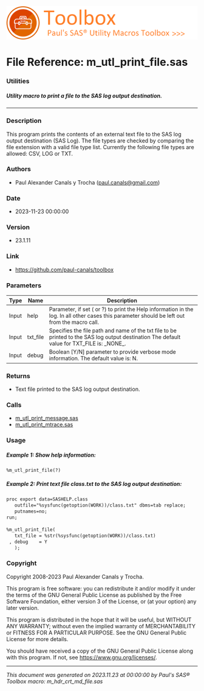 [![../../misc/images/doc_header.png](../../misc/images/doc_header.png)](#)
# 
# File Reference: m_utl_print_file.sas

### Utilities

##### Utility macro to print a file to the SAS log output destination.

***

### Description
This program prints the contents of an external text file to the SAS log output destination (SAS Log). The file types are checked by comparing the file extension with a valid file type list. Currently the following file types are allowed: CSV, LOG or TXT.



### Authors
* Paul Alexander Canals y Trocha (paul.canals@gmail.com)

### Date
* 2023-11-23 00:00:00

### Version
* 23.1.11

### Link
* https://github.com/paul-canals/toolbox

### Parameters
| Type | Name | Description |
| ---- | ---- | ----------- |
| Input | help | Parameter, if set ( or ?) to print the Help information in the log. In all other cases this parameter should be left out from the macro call. |
| Input | txt_file | Specifies the file path and name of the txt file to be printed to the SAS log output destination The default value for TXT_FILE is: \_NONE\_. |
| Input | debug | Boolean [Y/N] parameter to provide verbose mode information. The default value is: N. |

### Returns
* Text file printed to the SAS log output destination.

### Calls
* [m_utl_print_message.sas](m_utl_print_message.md)
* [m_utl_print_mtrace.sas](m_utl_print_mtrace.md)

### Usage

##### Example 1: Show help information:
```sas
%m_utl_print_file(?)
```

##### Example 2: Print text file class.txt to the SAS log output destination:
```sas
proc export data=SASHELP.class
   outfile="%sysfunc(getoption(WORK))/class.txt" dbms=tab replace;
   putnames=no;
run;

%m_utl_print_file(
   txt_file = %str(%sysfunc(getoption(WORK))/class.txt)
 , debug    = Y
   );

```

### Copyright
Copyright 2008-2023 Paul Alexander Canals y Trocha. 
 
This program is free software: you can redistribute it and/or modify 
it under the terms of the GNU General Public License as published by 
the Free Software Foundation, either version 3 of the License, or 
(at your option) any later version. 
 
This program is distributed in the hope that it will be useful, 
but WITHOUT ANY WARRANTY; without even the implied warranty of 
MERCHANTABILITY or FITNESS FOR A PARTICULAR PURPOSE. See the 
GNU General Public License for more details. 
 
You should have received a copy of the GNU General Public License 
along with this program. If not, see <https://www.gnu.org/licenses/>. 


***
*This document was generated on 2023.11.23 at 00:00:00 by Paul's SAS&reg; Toolbox macro: m_hdr_crt_md_file.sas*
